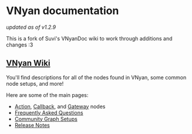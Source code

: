 # VNyan documentation
*updated as of v1.2.9*

This is a fork of Suvi's VNyanDoc wiki to work through additions and changes :3

## [VNyan Wiki](../../wiki)
You'll find descriptions for all of the nodes found in VNyan, some common node setups, and more!

Here are some of the main pages:
- [Action](../../Action-Nodes), [Callback](../../wiki/Callback-Nodes), and [Gateway](../../wiki/Conditional-Nodes) nodes
- [Frequently Asked Questions](../../wiki/How-To#faq)
- [Community Graph Setups](../../wiki/How-To#external-graphs-and-resources)
- [Release Notes](../../wiki/release-notes)
